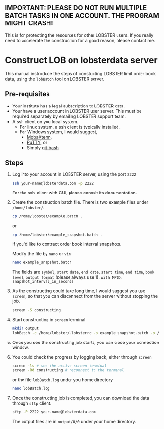 ## IMPORTANT: PLEASE DO NOT RUN MULTIPLE BATCH TASKS IN ONE ACCOUNT. THE PROGRAM MIGHT CRASH!
This is for protecting the resources for other LOBSTER users. If you really need to accelerate the construction for a good reason, please contact me. 

# Construct LOB on lobsterdata server
This manual instroduce the steps of constucting LOBSTER limit order book data, using the `lobBatch` tool on LOBSTER server.

## Pre-requisites
* Your institute has a legal subscription to LOBSTER data.
* Your have a user account in LOBSTER user server. This must be required separately by emailing LOBSTER support team.
* A ssh client on you local system.
    - For linux system, a ssh client is typically installed.
    - For Windows system, I would suggest,
        - [MobaXterm](https://mobaxterm.mobatek.net/), 
        - [PuTTY](https://www.putty.org/), or
        - Simply [git-bash](https://git-scm.com/downloads) 

## Steps
1. Log into your account in LOBSTER server, using the port `2222`
   ```bash
   ssh your-name@lobsterdata.com -p 2222
   ``` 
   For the ssh-client with GUI, please consult its documentation.
2. Create the construction batch file. There is two example files under `/home/lobster/`.
   ```bash
   cp /home/lobster/example.batch .
   ```
   or  
   ```bash
   cp /home/lobster/example_snapshot.batch .
   ```
   If you'd like to contract order book interval snapshots.
   
   Modify the file by `nano` or `vim`
   ```bash
   nano example_snapshot.batch
   ``` 
   The fields are `symbol`, `start date`, `end date`, `start time`, `end time`, `book level`, `output format` (please always use 1), `with MPID`, `snapshot_interval_in_seconds`
4. As the constructing could take long time, I would suggest you use `screen`, so that you can disconnect from the server without stopping the job.
   ```bash
   screen -S constructing
   ```
5. Start constructing in `screen` terminal
   ```bash
   mkdir output
   lobBatch -c /home/lobster/.lobsterrc -b example_snapshot.batch -o /home/your-name/output
   ```
6. Once you see the constructing job starts, you can close your connection window.
7. You could check the progress by logging back, either through `screen`
   ```bash
   screen -ls # see the active screen terminal
   screen -Rd constructing # reconnect to the terminal
   ```
   or the file `lobBatch.log` under you home directory
   ```bash
   nano lobBatch.log
   ```
8. Once the constructing job is completed, you can download the data through `sftp` client.
   ```bash
   sftp -P 2222 your-name@lobsterdata.com
   ```
   The output files are in `output/0/0` under your home directory.
